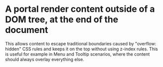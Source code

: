 # A portal render content outside of a DOM tree, at the end of the document

This allows content to escape traditional boundaries caused by "overflow: hidden" CSS rules and keeps it on the top without using z-index rules.
This is useful for example in Menu and Tooltip scenarios, where the content should always overlay everything else.
